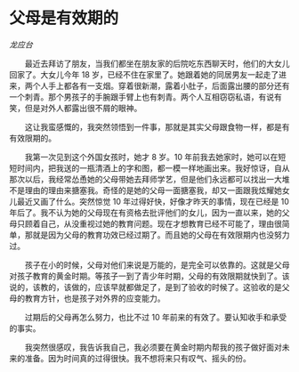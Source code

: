 # 父母是有效期的

*龙应台*

　　最近去拜访了朋友，当我们都坐在朋友家的后院吃东西聊天时，他们的大女儿回家了。大女儿今年 18 岁，已经不住在家里了。她跟着她的同居男友一起走了进来，两个人手上都各有一支烟。穿着很新潮，露着小肚子，后面露出腰的部分还有一个刺青。那个男孩子的手腕跟手臂上也有刺青。两个人互相窃窃私语，有说有笑，但是对外人都露出很不屑的眼神。

　　这让我蛮感慨的，我突然领悟到一件事，那就是其实父母跟食物一样，都是有有效限期的。

　　我第一次见到这个外国女孩时，她才 8 岁。10 年前我去她家时，她可以在短短时间内，把我送的一瓶清酒上的字和图，都一模一样地画出来。我好惊讶，自从那次以后，我经常怂恿她的父母带她去拜师学艺，但是他们永远都可以找出一大堆不是理由的理由来搪塞我。奇怪的是她的父母一面搪塞我，却又一面跟我炫耀她女儿最近又画了什么。突然惊觉 10 年过得好快，好像才昨天的事情，现在已经是 10 年后了。我不认为她的父母现在有资格去批评他们的女儿，因为一直以来，她的父母只顾着自己，从没重视过她的教育问题。现在才想教育已经不可能了，理由很简单，那就是因为父母的教育功效已经过期了。而且她的父母在有效限期内也没努力过。

　　孩子在小的时候，父母对他们来说是万能的，是完全可以依靠的。这就是父母对孩子教育的黄金时期。等孩子一到了青少年时期，父母的有效限期就快到了。该说的，该教的，该做的，应该早就都做足了，是到了验收的时候了。这验收的是父母的教育方针，也是孩子对外界的应变能力。

　　过期后的父母再怎么努力，也比不过 10 年前来的有效了。要认知收手和承受的事实。

　　我突然很感叹，我告诉我自己，我必须要在黄金时期内帮我的孩子做好面对未来的准备。因为时间真的过得很快。我不想将来只有叹气、摇头的份。